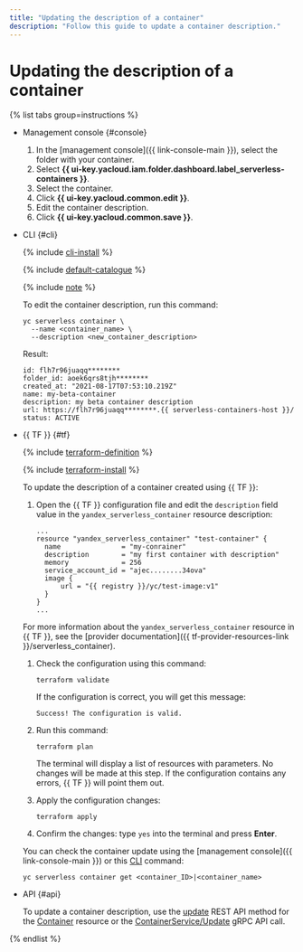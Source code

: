 ```yaml
---
title: "Updating the description of a container"
description: "Follow this guide to update a container description."
---
```


# Updating the description of a container

{% list tabs group=instructions %}

- Management console {#console}

   1. In the [management console]({{ link-console-main }}), select the folder with your container.
   1. Select **{{ ui-key.yacloud.iam.folder.dashboard.label_serverless-containers }}**.
   1. Select the container.
   1. Click **{{ ui-key.yacloud.common.edit }}**.
   1. Edit the container description.
   1. Click **{{ ui-key.yacloud.common.save }}**.

- CLI {#cli}

   {% include [cli-install](../../_includes/cli-install.md) %}

   {% include [default-catalogue](../../_includes/default-catalogue.md) %}

   {% include [note](../../_includes/serverless-containers/sc-list-note.md) %}

   To edit the container description, run this command:

   ```
   yc serverless container \
     --name <container_name> \
     --description <new_container_description>
   ```

   Result:

   ```
   id: flh7r96juaqq********
   folder_id: aoek6qrs8tjh********
   created_at: "2021-08-17T07:53:10.219Z"
   name: my-beta-container
   description: my beta container description
   url: https://flh7r96juaqq********.{{ serverless-containers-host }}/
   status: ACTIVE
   ```

- {{ TF }} {#tf}

   {% include [terraform-definition](../../_tutorials/terraform-definition.md) %}

   {% include [terraform-install](../../_includes/terraform-install.md) %}

   To update the description of a container created using {{ TF }}:

   1. Open the {{ TF }} configuration file and edit the `description` field value in the `yandex_serverless_container` resource description:

      ```hcl
      ...
      resource "yandex_serverless_container" "test-container" {
        name               = "my-conrainer"
        description        = "my first container with description"
        memory             = 256
        service_account_id = "ajec........34ova"
        image {
            url = "{{ registry }}/yc/test-image:v1"
        }
      }
      ...
      ```

   For more information about the `yandex_serverless_container` resource in {{ TF }}, see the [provider documentation]({{ tf-provider-resources-link }}/serverless_container).

   1. Check the configuration using this command:
      ```
      terraform validate
      ```

      If the configuration is correct, you will get this message:

      ```
      Success! The configuration is valid.
      ```

   1. Run this command:
      ```
      terraform plan
      ```

      The terminal will display a list of resources with parameters. No changes will be made at this step. If the configuration contains any errors, {{ TF }} will point them out.

   1. Apply the configuration changes:
      ```
      terraform apply
      ```

   1. Confirm the changes: type `yes` into the terminal and press **Enter**.

   You can check the container update using the [management console]({{ link-console-main }}) or this [CLI](../../cli/) command:

   ```
   yc serverless container get <container_ID>|<container_name>
   ```

- API {#api}

   To update a container description, use the [update](../containers/api-ref/Container/update.md) REST API method for the [Container](../containers/api-ref/Container/index.md) resource or the [ContainerService/Update](../containers/api-ref/grpc/container_service.md#Update) gRPC API call.

{% endlist %}
